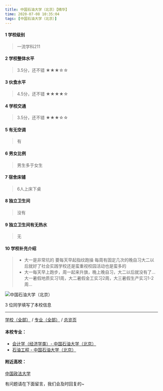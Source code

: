 ```yaml
---
title: 中国石油大学（北京）【精华】
time: 2020-07-08 10:35:04
tags: [中国石油大学（北京）]
---
```

#### 1 学校级别
> 一流学科211


#### 2 学校整体水平
> 3.5分，还不错
★★★☆☆


#### 3 伙食水平
>  4.5分，还不错
★★★★☆


#### 4 学校交通
> 3.5分，还不错
★★★☆☆


#### 5 有无空调
> 有


#### 6 男女比例
> 男生多于女生


#### 7 宿舍床铺
> 6人上床下桌
 

#### 8 独立卫生间
> 没有


#### 9 独立卫生间有无热水
> 无


#### 10 学校补充介绍
> - 大一是非常坑的 要每天早起指纹跑操 每周有固定几次的晚自习大二以后就好了社会实践学校还是蛮重视校园活动也是蛮多的
> - 大一每天早上跑步，周一起来升旗，晚上晚自习，大二以后就没有了…大一暑假地质实习1周，大二暑假金工实习2周，大三暑假生产实习1-2周…


![中国石油大学（北京）](http://upload-images.jianshu.io/upload_images/6510336-30dcdf7cf095f230.jpg?imageMogr2/auto-orient/strip%7CimageView2/2/w/1240)

3 位同学填写了本校信息
***
[学校（全部）](https://univgo.github.io/2020/07/08/3efa6bcca419) / [专业（全部）](https://univgo.github.io/2020/07/08/2d4c6d3552c2) / [总览页](https://univgo.github.io/2020/07/08/445daeb4fa00)
#### 本校专业：
- [会计学（经济学类）- 中国石油大学（北京）](https://univgo.github.io/2020/07/08/0f3705d4ade4)
- [石油工程 - 中国石油大学（北京）](https://univgo.github.io/2020/07/08/5e01593ac752)

#### 附近高校：
[中国政法大学](https://univgo.github.io/2020/07/08/36811c43b40c)


有问题请在下面留言，我们会及时回复的~
